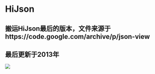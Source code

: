 # HiJson
## 搬运HiJson最后的版本，文件来源于https://code.google.com/archive/p/json-view
## 最后更新于2013年
![](http://imgsrc.baidu.com/super/pic/item/ca1349540923dd5468dd95748c09b3de9c82487b.jpg)
